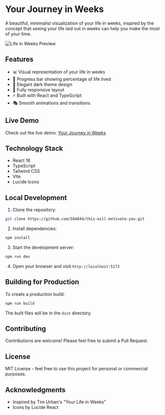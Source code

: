 # Your Journey in Weeks

A beautiful, minimalist visualization of your life in weeks, inspired by the concept that seeing your life laid out in weeks can help you make the most of your time.

![Life in Weeks Preview](https://i.imgur.com/ehpPfvi.png)

## Features

- 📊 Visual representation of your life in weeks
- 🎯 Progress bar showing percentage of life lived
- 🎨 Elegant dark theme design
- 📱 Fully responsive layout
- ⚡ Built with React and TypeScript
- 🎭 Smooth animations and transitions

## Live Demo

Check out the live demo: [Your Journey in Weeks](https://this-will-motivate-you.netlify.app/)

## Technology Stack

- React 18
- TypeScript
- Tailwind CSS
- Vite
- Lucide Icons

## Local Development

1. Clone the repository:
```bash
git clone https://github.com/504844/this-will-motivate-you.git
```

2. Install dependencies:
```bash
npm install
```

3. Start the development server:
```bash
npm run dev
```

4. Open your browser and visit `http://localhost:5173`

## Building for Production

To create a production build:

```bash
npm run build
```

The built files will be in the `dist` directory.

## Contributing

Contributions are welcome! Please feel free to submit a Pull Request.

## License

MIT License - feel free to use this project for personal or commercial purposes.

## Acknowledgments

- Inspired by Tim Urban's "Your Life in Weeks"
- Icons by Lucide React
